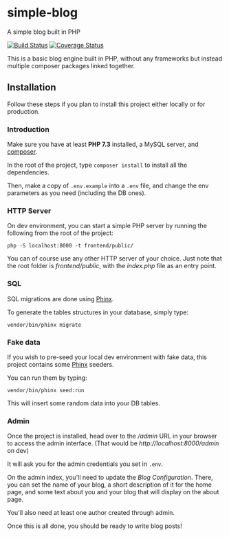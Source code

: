 # simple-blog
A simple blog built in PHP


[![Build Status](https://travis-ci.com/gabriel-detassigny/simple-blog.svg?branch=master)](https://travis-ci.org/gabriel-detassigny/simple-blog) [![Coverage Status](https://coveralls.io/repos/github/gabriel-detassigny/simple-blog/badge.svg)](https://coveralls.io/github/gabriel-detassigny/simple-blog)

This is a basic blog engine built in PHP, without any frameworks but instead multiple composer packages linked together.

## Installation

Follow these steps if you plan to install this project either locally or for production.

### Introduction

Make sure you have at least **PHP 7.3** installed, a MySQL server, and [composer](https://getcomposer.org/).

In the root of the project, type `composer install` to install all the dependencies.

Then, make a copy of `.env.example` into a `.env` file, and change the env parameters as you need (including the DB ones).

### HTTP Server


On dev environment, you can start a simple PHP server by running the following from the root of the project:
```
php -S localhost:8000 -t frontend/public/
```

You can of course use any other HTTP server of your choice. 
Just note that the root folder is _frontend/public_, with the _index.php_ file as an entry point.

### SQL

SQL migrations are done using [Phinx](https://phinx.org).

To generate the tables structures in your database, simply type:
```
vendor/bin/phinx migrate
```

### Fake data

If you wish to pre-seed your local dev environment with fake data, this project contains some [Phinx](https://phinx.org) seeders.

You can run them by typing:
```
vendor/bin/phinx seed:run
```

This will insert some random data into your DB tables.

### Admin

Once the project is installed, head over to the _/admin_ URL in your browser to access the admin interface.
(That would be _http://localhost:8000/admin_ on dev)

It will ask you for the admin credentials you set in `.env`.

On the admin index, you'll need to update the _Blog Configuration_.
There, you can set the name of your blog, a short description of it for the home page, 
and some text about you and your blog that will display on the about page.

You'll also need at least one author created through admin.

Once this is all done, you should be ready to write blog posts!
